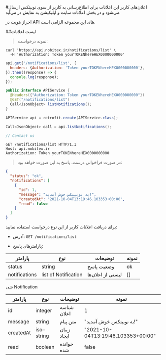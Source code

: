 #اعلان‌های کاربر
این اعلانات برای اطلاع‌رسانی به کاربر از سوی نوبیتکس ارسال می‌شود و در بخش اعلانات سایت و اپلیکیشن به نمایش در می‌آید.

<aside class="notice">
احراز هویت در API های این مجموعه الزامی است.
</aside>

##لیست اعلانات

>نمونه درخواست: 

```shell
curl 'https://api.nobitex.ir/notifications/list' \
  -H 'Authorization: Token yourTOKENhereHEX0000000000'
```

```javascript
api.get('/notifications/list', {
  headers: {Authorization: 'Token yourTOKENhereHEX0000000000'},
}).then((response) => {
  console.log(response);
});
```

```java
public interface APIService {
  @Headers({"Authorization: Token yourTOKENhereHEX0000000000"})
  @GET("/notifications/list")
  Call<JsonObject> listNotifications();
}

APIService api = retrofit.create(APIService.class);

Call<JsonObject> call = api.listNotifications();
```

```swift
// Contact us
```

```plaintext
GET /notifications/list HTTP/1.1
Host: api.nobitex.ir
Authorization: Token yourTOKENhereHEX0000000000
```

> در صورت فراخوانی درست، پاسخ به این صورت خواهد بود:

```json
{
  "status": "ok",
  "notifications": [
    {
      "id": 1,
      "message": "به نوبیتکس خوش آمدید!",
      "createdAt": "2021-10-04T13:19:46.103353+00:00",
      "read": false
    }
  ]
}
```

برای دریافت اعلانات کاربر از این نوع درخواست استفاده نمایید:

* آدرس: `GET /notifications/list`

* پارامترهای پاسخ:

پارامتر | نوع | توضیحات | نمونه
------- | ---- | --------- | ---------
status | string | وضعیت پاسخ | ok
notifications | list of Notification | لیستی از اعلان‌ها | []

شی Notification

پارامتر | نوع | توضیحات | نمونه
------- | ---- | --------- | ---------
id | integer | شناسه اعلان | 1
message | string | متن پیام | "به نوبیتکس خوش آمدید!"
createdAt | iso-string | زمان ایجاد | "2021-10-04T13:19:46.103353+00:00"
read | boolean | خوانده شده | false
